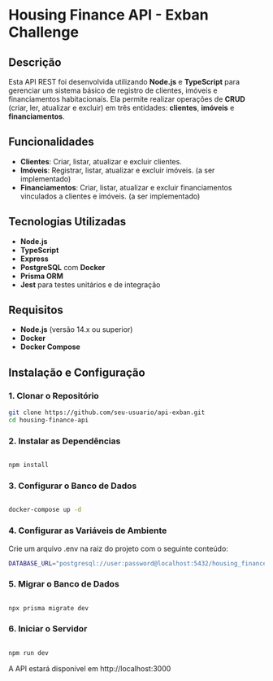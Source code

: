 # Housing Finance API - Exban Challenge

## Descrição
Esta API REST foi desenvolvida utilizando **Node.js** e **TypeScript** para gerenciar um sistema básico de registro de clientes, imóveis e financiamentos habitacionais. Ela permite realizar operações de **CRUD** (criar, ler, atualizar e excluir) em três entidades: **clientes**, **imóveis** e **financiamentos**.

## Funcionalidades
- **Clientes**: Criar, listar, atualizar e excluir clientes.
- **Imóveis**: Registrar, listar, atualizar e excluir imóveis. (a ser implementado)
- **Financiamentos**: Criar, listar, atualizar e excluir financiamentos vinculados a clientes e imóveis. (a ser implementado)

## Tecnologias Utilizadas
- **Node.js**
- **TypeScript**
- **Express**
- **PostgreSQL** com **Docker**
- **Prisma ORM**
- **Jest** para testes unitários e de integração

## Requisitos
- **Node.js** (versão 14.x ou superior)
- **Docker**
- **Docker Compose**

## Instalação e Configuração

### 1. Clonar o Repositório
```bash
git clone https://github.com/seu-usuario/api-exban.git
cd housing-finance-api

```

### 2. Instalar as Dependências
```bash

npm install
```

### 3. Configurar o Banco de Dados
```bash

docker-compose up -d
```

### 4. Configurar as Variáveis de Ambiente

Crie um arquivo .env na raiz do projeto com o seguinte conteúdo:
```bash
DATABASE_URL="postgresql://user:password@localhost:5432/housing_finance"
```

### 5. Migrar o Banco de Dados
```bash

npx prisma migrate dev
```

### 6. Iniciar o Servidor
```bash

npm run dev
```
A API estará disponível em http://localhost:3000
